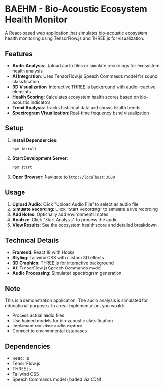 # BAEHM - Bio-Acoustic Ecosystem Health Monitor

A React-based web application that simulates bio-acoustic ecosystem health monitoring using TensorFlow.js and THREE.js for visualization.

## Features

- **Audio Analysis**: Upload audio files or simulate recordings for ecosystem health analysis
- **AI Integration**: Uses TensorFlow.js Speech Commands model for sound classification
- **3D Visualization**: Interactive THREE.js background with audio-reactive elements
- **Health Scoring**: Calculates ecosystem health scores based on bio-acoustic indicators
- **Trend Analysis**: Tracks historical data and shows health trends
- **Spectrogram Visualization**: Real-time frequency band visualization

## Setup

1. **Install Dependencies**:
   ```bash
   npm install
   ```

2. **Start Development Server**:
   ```bash
   npm start
   ```

3. **Open Browser**:
   Navigate to `http://localhost:3000`

## Usage

1. **Upload Audio**: Click "Upload Audio File" to select an audio file
2. **Simulate Recording**: Click "Start Recording" to simulate a live recording
3. **Add Notes**: Optionally add environmental notes
4. **Analyze**: Click "Start Analysis" to process the audio
5. **View Results**: See the ecosystem health score and detailed breakdown

## Technical Details

- **Frontend**: React 18 with Hooks
- **Styling**: Tailwind CSS with custom 3D effects
- **3D Graphics**: THREE.js for interactive background
- **AI**: TensorFlow.js Speech Commands model
- **Audio Processing**: Simulated spectrogram generation

## Note

This is a demonstration application. The audio analysis is simulated for educational purposes. In a real implementation, you would:

- Process actual audio files
- Use trained models for bio-acoustic classification
- Implement real-time audio capture
- Connect to environmental databases

## Dependencies

- React 18
- TensorFlow.js
- THREE.js
- Tailwind CSS
- Speech Commands model (loaded via CDN) 
